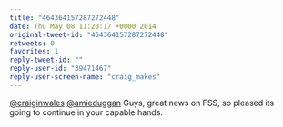 ```yaml
---
title: "464364157287272448"
date: Thu May 08 11:20:17 +0000 2014
original-tweet-id: "464364157287272448"
retweets: 0
favorites: 1
reply-tweet-id: ""
reply-user-id: "39471467"
reply-user-screen-name: "craig_makes"
---
```

<a href="https://twitter.com/craiginwales">@craiginwales</a> <a href="https://twitter.com/amieduggan">@amieduggan</a> Guys, great news on FSS, so pleased its going to continue in your capable hands.
